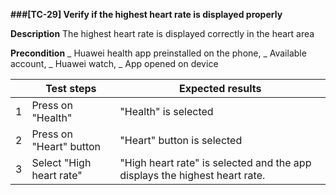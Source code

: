 **###[TC-29] Verify if the highest heart rate is displayed properly**

**Description**
The highest heart rate is displayed correctly in the heart area

**Precondition**
_ Huawei health app preinstalled on the phone,
_ Available account,
_ Huawei watch,
_ App opened on device

|     | **Test steps**           | **Expected results**                                                       |
| --- | ------------------------ | -------------------------------------------------------------------------- |
| 1   | Press on "Health"        | "Health" is selected                                                       |
| 2   | Press on "Heart" button  | "Heart" button is selected                                                 |
| 3   | Select "High heart rate" | "High heart rate" is selected and the app displays the highest heart rate. |
